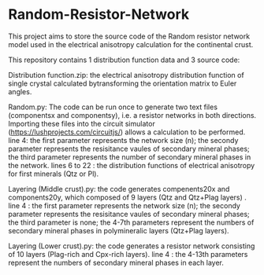 # Random-Resistor-Network
This project aims to store the source code of the Random resistor network model used in the electrical anisotropy calculation for the continental crust.

This repository contains 1 distribution function data and 3 source code:

Distribution function.zip: the electrical anisotropy distribution function of single crystal calculated bytransforming the orientation matrix to Euler angles.

Random.py: The code can be run once to generate two text files (componentsx and componentsy), i.e. a resistor networks in both directions. Importing these files into the circuit simulator (https://lushprojects.com/circuitjs/) allows a calculation to be performed.
line 4: the first parameter represents the network size (n); the secondy parameter represents the resisitance vaules of secondary mineral phases; the third parameter represents the number of secondary mineral phases in the network.
lines 6 to 22 : the distribution functions of electrical anisotropy for first minerals (Qtz or Pl).

Layering (Middle crust).py: the code generates compenents20x and components20y, which composed of 9 layers (Qtz and Qtz+Plag layers) .
line 4 : the first parameter represents the network size (n); the secondy parameter represents the resisitance vaules of secondary mineral phases; the third parameter is none; the 4-7th parameters represent the numbers of secondary mineral phases in polymineralic layers (Qtz+Plag layers).

Layering (Lower crust).py: the code generates a resistor network consisting of 10 layers (Plag-rich and Cpx-rich layers).
line 4 : the 4-13th parameters represent the numbers of secondary mineral phases in each layer.

